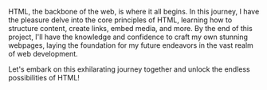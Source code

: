 HTML, the backbone of the web, is where it all begins. In this journey, I have the pleasure delve into the core principles of HTML, learning how to structure content, create links, embed media, and more. By the end of this project, I'll have the knowledge and confidence to craft my own stunning webpages, laying the foundation for my future endeavors in the vast realm of web development.

Let's embark on this exhilarating journey together and unlock the endless possibilities of HTML!